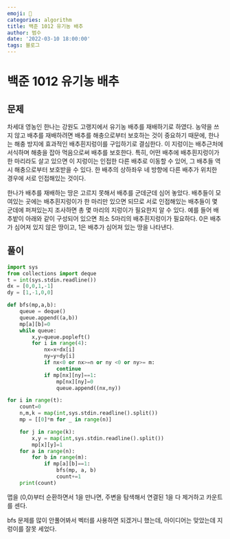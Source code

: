 ```yaml
---
emoji: 🏃
categories: algorithm
title: 백준 1012 유기농 배추
author: 범수
date: '2022-03-10 18:00:00'
tags: 블로그
---
```

<!-- 
튜토리얼, 하우 투 가이드, 설명 ,레퍼런스 
https://documentation.divio.com/tutorials/
-->

# 백준 1012 유기농 배추

## 문제

차세대 영농인 한나는 강원도 고랭지에서 유기농 배추를 재배하기로 하였다. 농약을 쓰지 않고 배추를 재배하려면 배추를 해충으로부터 보호하는 것이 중요하기 때문에, 한나는 해충 방지에 효과적인 배추흰지렁이를 구입하기로 결심한다. 이 지렁이는 배추근처에 서식하며 해충을 잡아 먹음으로써 배추를 보호한다. 특히, 어떤 배추에 배추흰지렁이가 한 마리라도 살고 있으면 이 지렁이는 인접한 다른 배추로 이동할 수 있어, 그 배추들 역시 해충으로부터 보호받을 수 있다. 한 배추의 상하좌우 네 방향에 다른 배추가 위치한 경우에 서로 인접해있는 것이다.

한나가 배추를 재배하는 땅은 고르지 못해서 배추를 군데군데 심어 놓았다. 배추들이 모여있는 곳에는 배추흰지렁이가 한 마리만 있으면 되므로 서로 인접해있는 배추들이 몇 군데에 퍼져있는지 조사하면 총 몇 마리의 지렁이가 필요한지 알 수 있다. 예를 들어 배추밭이 아래와 같이 구성되어 있으면 최소 5마리의 배추흰지렁이가 필요하다. 0은 배추가 심어져 있지 않은 땅이고, 1은 배추가 심어져 있는 땅을 나타낸다.

## 풀이

```python
import sys
from collections import deque
t = int(sys.stdin.readline())
dx = [0,0,1,-1]
dy = [1,-1,0,0]

def bfs(mp,a,b):
    queue = deque()
    queue.append((a,b))
    mp[a][b]=0
    while queue:
        x,y=queue.popleft()
        for i in range(4):
            nx=x+dx[i]
            ny=y+dy[i]
            if nx<0 or nx>=n or ny <0 or ny>= m:
                continue
            if mp[nx][ny]==1:
                mp[nx][ny]=0
                queue.append((nx,ny))

for i in range(t):
    count=0
    n,m,k = map(int,sys.stdin.readline().split())
    mp = [[0]*m for _ in range(n)]

    for j in range(k):
        x,y = map(int,sys.stdin.readline().split())
        mp[x][y]=1
    for a in range(n):
        for b in range(m):
            if mp[a][b]==1:
                bfs(mp, a, b)
                count+=1
    print(count)
```

맵을 (0,0)부터 순환하면서 1을 만나면, 주변을 탐색해서 연결된 1을 다 제거하고 카운트를 센다.

bfs 문제를 많이 안풀어봐서 벡터를 사용하면 되겠거니 했는데, 아이디어는 맞았는데 지렁이를 잘못 세었다.